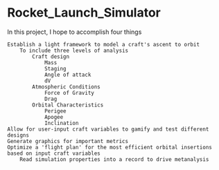 # Rocket_Launch_Simulator
In this project, I hope to accomplish four things

    Establish a light framework to model a craft's ascent to orbit
        To include three levels of analysis
            Craft design
                Mass
                Staging
                Angle of attack
                dV
            Atmospheric Conditions
                Force of Gravity
                Drag
            Orbital Characteristics
                Perigee
                Apogee
                Inclination
    Allow for user-input craft variables to gamify and test different designs
    Generate graphics for important metrics
    Optimize a 'flight plan' for the most efficient orbital insertions based on input craft variables
        Read simulation properties into a record to drive metanalysis

